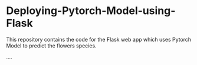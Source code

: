 # Deploying-Pytorch-Model-using-Flask

This repository contains the code for the Flask web app which uses Pytorch Model to predict the flowers species.

....
